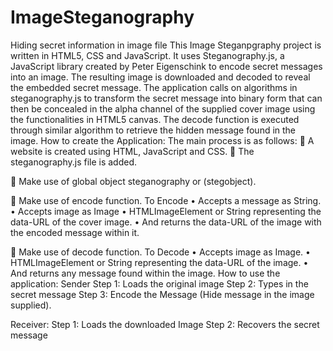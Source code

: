 # ImageSteganography
Hiding secret information in image file
This Image Steganpgraphy project is written in HTML5, CSS and JavaScript. It uses Steganography.js, a JavaScript library created by Peter Eigenschink to encode secret messages into an image. The resulting image is downloaded and decoded to reveal the embedded secret message.
The application calls on algorithms in steganography.js to transform the secret message into binary form that can then be concealed in the alpha channel of the supplied cover image using the functionalities in HTML5 canvas. The decode function is executed through similar algorithm to retrieve the hidden message found in the image.
How to create the Application:
The main process is as follows:
	A website is created using HTML, JavaScript and CSS.
	The steganography.js file is added.
<script src="steganography.min.js"></script>

	Make use of global object steganography or (stegobject).

	Make use of encode function.
To Encode
•	Accepts a message as String. 
•	Accepts image as Image
•	HTMLImageElement or String representing the data-URL of the cover image.
•	And returns the data-URL of the image with the encoded message within it.

	Make use of decode function.
To Decode
•	Accepts image as Image.
•	HTMLImageElement or String representing the data-URL of the image.
•	And returns any message found within the image.
How to use the application:
Sender
Step 1: Loads the original image
Step 2: Types in the secret message
Step 3:  Encode the Message (Hide message in the image supplied).

Receiver: 
Step 1: Loads the downloaded Image
Step 2: Recovers the secret message
